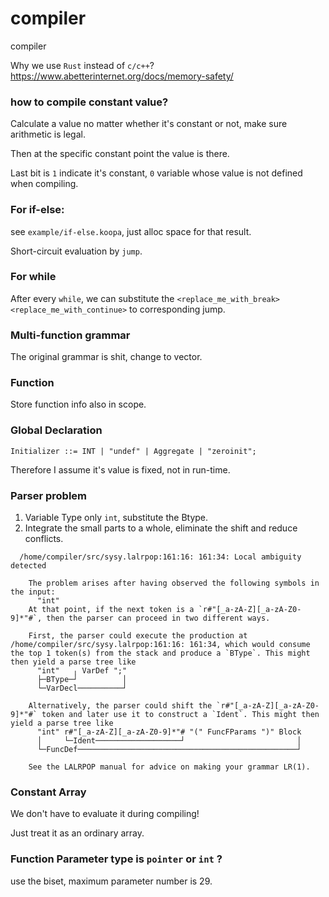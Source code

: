 # compiler
compiler

Why we use `Rust` instead of `c/c++`? https://www.abetterinternet.org/docs/memory-safety/


### how to compile constant value?

Calculate a value no matter whether it's constant or not, make sure arithmetic is legal.

Then at the specific constant point the value is there.

Last bit is `1` indicate it's constant, `0` variable whose value is not defined when compiling.

### For if-else:
see `example/if-else.koopa`, just alloc space for that result.

Short-circuit evaluation by `jump`.

### For while 
After every `while`, we can substitute the `<replace_me_with_break>` `<replace_me_with_continue>` to corresponding jump.

### Multi-function grammar
The original grammar is shit, change to vector.


### Function
Store function info also in scope.

### Global Declaration
```
Initializer ::= INT | "undef" | Aggregate | "zeroinit";
```

Therefore I assume it's value is fixed, not in run-time.


### Parser problem

1. Variable Type only `int`, substitute the Btype.
2. Integrate the small parts to a whole, eliminate the shift and reduce conflicts.

```
  /home/compiler/src/sysy.lalrpop:161:16: 161:34: Local ambiguity detected

    The problem arises after having observed the following symbols in the input:
      "int"
    At that point, if the next token is a `r#"[_a-zA-Z][_a-zA-Z0-9]*"#`, then the parser can proceed in two different ways.

    First, the parser could execute the production at /home/compiler/src/sysy.lalrpop:161:16: 161:34, which would consume the top 1 token(s) from the stack and produce a `BType`. This might then yield a parse tree like
      "int"   ╷ VarDef ";"
      ├─BType─┘          │
      └─VarDecl──────────┘

    Alternatively, the parser could shift the `r#"[_a-zA-Z][_a-zA-Z0-9]*"#` token and later use it to construct a `Ident`. This might then yield a parse tree like
      "int" r#"[_a-zA-Z][_a-zA-Z0-9]*"# "(" FuncFParams ")" Block
      │     └─Ident───────────────────┘                         │
      └─FuncDef─────────────────────────────────────────────────┘

    See the LALRPOP manual for advice on making your grammar LR(1).
```


### Constant Array
We don't have to evaluate it during compiling!

Just treat it as an ordinary array.

### Function Parameter type is `pointer` or `int` ?

use the biset, maximum parameter number is 29.